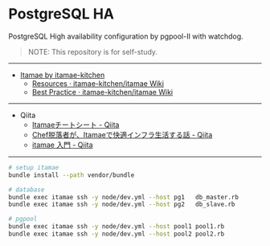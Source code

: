 # PostgreSQL HA

PostgreSQL High availability configuration by pgpool-II with watchdog.

> NOTE: This repository is for self-study.

---

- [Itamae by itamae-kitchen][itamae]
  - [Resources · itamae-kitchen/itamae Wiki][Resources]
  - [Best Practice · itamae-kitchen/itamae Wiki][Best-Practice]

---

- Qiita
  - [Itamaeチートシート - Qiita][qiita1]
  - [Chef脱落者が、Itamaeで快適インフラ生活する話 - Qiita][qiita2]
  - [itamae 入門 - Qiita][qiita3]

---

```sh
# setup itamae
bundle install --path vendor/bundle

# database
bundle exec itamae ssh -y node/dev.yml --host pg1   db_master.rb
bundle exec itamae ssh -y node/dev.yml --host pg2   db_slave.rb

# pgpool
bundle exec itamae ssh -y node/dev.yml --host pool1 pool1.rb
bundle exec itamae ssh -y node/dev.yml --host pool2 pool2.rb
```


[itamae]: http://itamae.kitchen/
[Resources]: https://github.com/itamae-kitchen/itamae/wiki/Resources
[Best-Practice]: https://github.com/itamae-kitchen/itamae/wiki/Best-Practice
[qiita1]: https://qiita.com/fukuiretu/items/170aa956731f2ffb5715
[qiita2]: https://qiita.com/zaru/items/8ae6182e544aac6f6d79
[qiita3]: https://qiita.com/rasenn/items/8e234489b0d92ed74cfe

